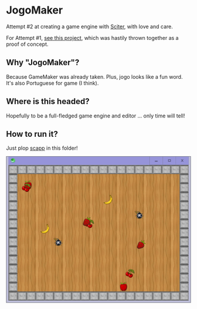 # JogoMaker

Attempt #2 at creating a game engine with [Sciter](https://sciter.com/), with love and care.

For Attempt #1, [see this project](https://github.com/GirkovArpa/SciterGamePOC), which was hastily thrown together as a proof of concept.

## Why "JogoMaker"?

Because GameMaker was already taken.  Plus, jogo looks like a fun word.  It's also Portuguese for game (I think).

## Where is this headed?

Hopefully to be a full-fledged game engine and editor ... only time will tell!

## How to run it?

Just plop [scapp](https://gitlab.com/sciter-engine/sciter-js-sdk/-/tree/main/bin) in this folder!

![screenshot](screenshot.gif)

